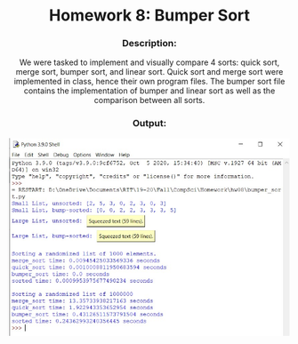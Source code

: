 <div align='center'> <h1> Homework 8: Bumper Sort </h1>

### Description:
  
We were tasked to implement and visually compare 4 sorts: quick sort, merge sort, bumper sort, and linear sort. Quick sort and merge sort were implemented in class, hence their own program files. The bumper sort file contains the implementation of bumper and linear sort as well as the comparison between all sorts.
  
### Output:
 
 ![Alt text](hw08_output.jpg)
